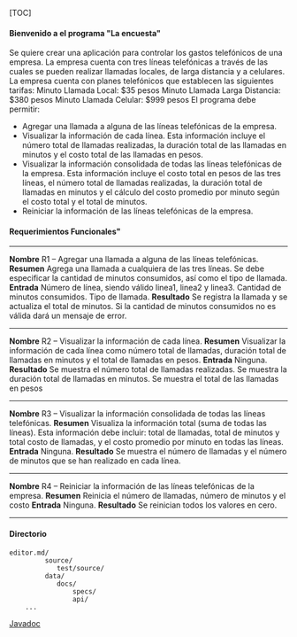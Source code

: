 [TOC]

#### Bienvenido a el programa "La encuesta"
Se quiere crear una aplicación para controlar los gastos telefónicos de una empresa. La empresa cuenta con tres líneas telefónicas a través de las cuales se pueden realizar llamadas locales, de larga distancia y a celulares.
La empresa cuenta con planes telefónicos que establecen las siguientes tarifas:
Minuto Llamada Local: $35 pesos Minuto Llamada Larga Distancia: $380 pesos Minuto Llamada Celular: $999 pesos
El programa debe permitir:
- Agregar una llamada a alguna de las líneas telefónicas de la empresa.
- Visualizar la información de cada línea. Esta información incluye el número total de llamadas realizadas, la duración total de las llamadas en minutos y el costo total de las llamadas en pesos.
- Visualizar la información consolidada de todas las líneas telefónicas de la empresa. Esta información incluye el costo total en pesos de las tres líneas, el número total de llamadas realizadas, la duración total de llamadas en minutos y el cálculo del costo promedio por minuto según el costo total y el total de minutos.
- Reiniciar la información de las líneas telefónicas de la empresa.
#### Requerimientos Funcionales"
------------------------------------------------------------------------------------------------------
**Nombre** R1 – Agregar una llamada a alguna de las líneas telefónicas.
**Resumen** Agrega una llamada a cualquiera de las tres líneas. Se debe especificar la cantidad de minutos consumidos, así como el tipo de llamada. 
**Entrada**
Número de línea, siendo válido linea1, linea2 y linea3.
Cantidad de minutos consumidos.
Tipo de llamada. 
**Resultado**
Se registra la llamada y se actualiza el total de minutos.
Si la cantidad de minutos consumidos no es válida dará un mensaje de error.

------------------------------------------------------------------------------------------------------
**Nombre** R2 – Visualizar la información de cada línea.
**Resumen** Visualizar la información de cada línea como número total de llamadas, duración total de llamadas en minutos y el total de llamadas en pesos.
**Entrada**
Ninguna.
**Resultado**
Se muestra el número total de llamadas realizadas.
Se muestra la duración total de llamadas en minutos.
Se muestra el total de las llamadas en pesos

------------------------------------------------------------------------------------------------------
**Nombre** R3 – Visualizar la información consolidada de todas las líneas telefónicas.
**Resumen** Visualiza la información total (suma de todas las líneas). Esta información debe incluir: total de llamadas, total de minutos y total costo de llamadas, y el costo promedio por minuto en todas las líneas.
**Entrada**
Ninguna.
**Resultado**
Se muestra el número de llamadas y el número de minutos que se han realizado en cada línea.

------------------------------------------------------------------------------------------------------
**Nombre**
R4 – Reiniciar la información de las líneas telefónicas de la empresa.
**Resumen**
Reinicia el número de llamadas, número de minutos y el costo 
**Entrada**
Ninguna.
**Resultado**
Se reinician todos los valores en cero.

------------------------------------------------------------------------------------------------------
#### Directorio
    editor.md/
       		 source/
        		test/source/
       		 data/
        		docs/
            		specs/
            		api/
        ...

[Javadoc](https://github.com/Erdam/L-nea-telef-nica/tree/main/LineasTelefonicas/docs/api "Javadoc")
